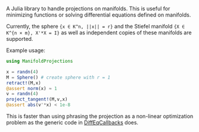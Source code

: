 A Julia library to handle projections on manifolds. This is useful for minimizing functions or solving differential equations defined on manifolds.

Currently, the sphere `{x ∈ K^n, ||x|| = r}` and the Stiefel manifold `{X ∈ K^{n × m}, X'*X = I}` as well as independent copies of these manifolds are supported.

Example usage:

```julia
using ManifoldProjections

x = randn(4)
M = Sphere() # create sphere with r = 1
retract!(M,x)
@assert norm(x) ≈ 1
v = randn(4)
project_tangent!(M,v,x)
@assert abs(v'*x) < 1e-8
```
This is faster than using phrasing the projection as a non-linear optimization problem  as the generic code in [DiffEqCallbacks](https://github.com/SciML/DiffEqCallbacks.jl) does. 

